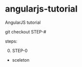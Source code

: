 angularjs-tutorial
==================

AngularJS tutorial

git checkout STEP-#

steps:

0. STEP-0
  * sceleton
